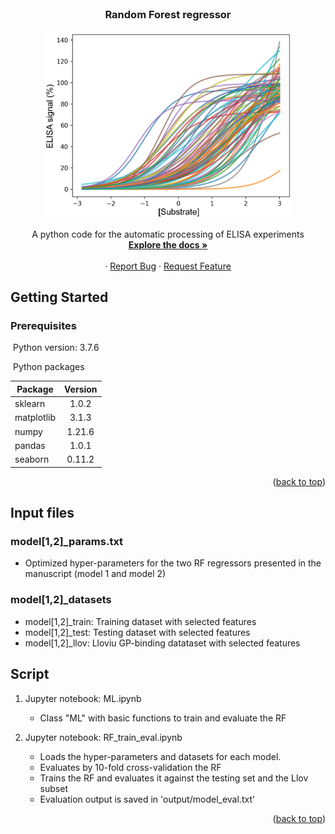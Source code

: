<!-- PROJECT LOGO -->
<br />
<div align="center">
  <h3 align="center">Random Forest regressor</h3>
  
  <a href="https://github.com/chandranlab/filo_GP-bat_NPC1/img/curves.png">
    <img src="/img/curves.png" alt="Logo" width="400">
  </a>
  
  <p align="center">
    A python code for the automatic processing of ELISA experiments
    <br />
    <a href="https://github.com/chandranlab/filo_GP-bat_NPC1"><strong>Explore the docs »</strong></a>
    <br />
    <br />
    ·
    <a href="https://github.com/chandranlab/filo_GP-bat_NPC1/issues">Report Bug</a>
    ·
    <a href="https://github.com/chandranlab/filo_GP-bat_NPC1/issues">Request Feature</a>
  </p>
</div>

<!-- ########################################################################################## -->

<!-- GETTING STARTED -->

## Getting Started

### Prerequisites

 Python version: 3.7.6

 Python packages

|Package         | Version  |
|----------------|:--------:|
|sklearn         | 1.0.2    |
|matplotlib      | 3.1.3    |
|numpy           | 1.21.6   |
|pandas          | 1.0.1    |
|seaborn         | 0.11.2   |


<p align="right">(<a href="#readme-top">back to top</a>)</p>

<!-- ########################################################################################## -->

<!-- INPUT -->

## Input files

### model[1,2]_params.txt
* Optimized hyper-parameters for the two RF regressors presented in the manuscript (model 1 and model 2)

### model[1,2]_datasets
* model[1,2]\_train: Training dataset with selected features
* model[1,2]\_test: Testing dataset with selected features
* model[1,2]\_llov: Lloviu GP-binding datataset with selected features



<!-- ########################################################################################## -->

<!-- SCRIPT -->

## Script

1. Jupyter notebook: ML.ipynb
    * Class "ML" with basic functions to train and evaluate the RF

2. Jupyter notebook: RF_train_eval.ipynb
    * Loads the hyper-parameters and datasets for each model.
    * Evaluates by 10-fold cross-validation the RF
    * Trains the RF and evaluates it against the testing set and the Llov subset
    * Evaluation output is saved in 'output/model_eval.txt'
    

<p align="right">(<a href="#readme-top">back to top</a>)</p>
